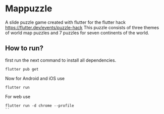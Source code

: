 # Mappuzzle

A slide puzzle game created with flutter for the flutter hack https://flutter.dev/events/puzzle-hack
This puzzle consists of three themes of world map puzzles and 7 puzzles for seven continents of the world.


## How to run?

first run the next command to install all dependencies.
```shell
flutter pub get
```

Now for Android and iOS use
```shell
flutter run
```

For web use
```shell
flutter run -d chrome --profile    
``

